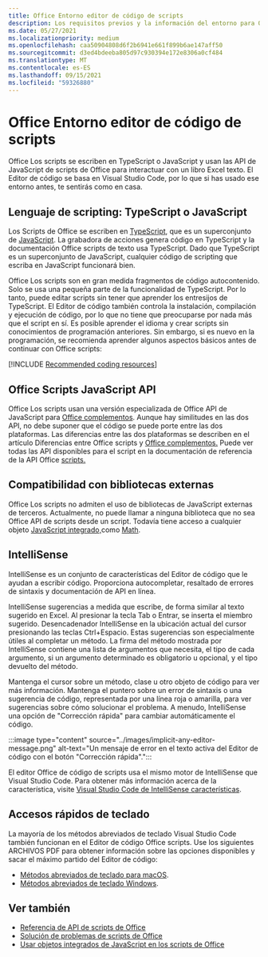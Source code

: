 ```yaml
---
title: Office Entorno editor de código de scripts
description: Los requisitos previos y la información del entorno para Office scripts en Excel en la Web.
ms.date: 05/27/2021
ms.localizationpriority: medium
ms.openlocfilehash: caa50904808d6f2b6941e661f899b6ae147aff50
ms.sourcegitcommit: d3ed4bdeeba805d97c930394e172e8306a0cf484
ms.translationtype: MT
ms.contentlocale: es-ES
ms.lasthandoff: 09/15/2021
ms.locfileid: "59326880"
---
```

# <a name="office-scripts-code-editor-environment"></a>Office Entorno editor de código de scripts

Office Los scripts se escriben en TypeScript o JavaScript y usan las API de JavaScript de scripts de Office para interactuar con un libro Excel texto. El Editor de código se basa en Visual Studio Code, por lo que si has usado ese entorno antes, te sentirás como en casa.

## <a name="scripting-language-typescript-or-javascript"></a>Lenguaje de scripting: TypeScript o JavaScript

Los Scripts de Office se escriben en [TypeScript](https://www.typescriptlang.org/docs/home.html), que es un superconjunto de [JavaScript](https://developer.mozilla.org/docs/Web/JavaScript). La grabadora de acciones genera código en TypeScript y la documentación Office scripts de texto usa TypeScript. Dado que TypeScript es un superconjunto de JavaScript, cualquier código de scripting que escriba en JavaScript funcionará bien.

Office Los scripts son en gran medida fragmentos de código autocontenido. Solo se usa una pequeña parte de la funcionalidad de TypeScript. Por lo tanto, puede editar scripts sin tener que aprender los entresijos de TypeScript. El Editor de código también controla la instalación, compilación y ejecución de código, por lo que no tiene que preocuparse por nada más que el script en sí. Es posible aprender el idioma y crear scripts sin conocimientos de programación anteriores. Sin embargo, si es nuevo en la programación, se recomienda aprender algunos aspectos básicos antes de continuar con Office scripts:

[!INCLUDE [Recommended coding resources](../includes/coding-basics-references.md)]

## <a name="office-scripts-javascript-api"></a>Office Scripts JavaScript API

Office Los scripts usan una versión especializada de Office API de JavaScript para [Office complementos](/office/dev/add-ins/overview/index). Aunque hay similitudes en las dos API, no debe suponer que el código se puede porte entre las dos plataformas. Las diferencias entre las dos plataformas se describen en el artículo Diferencias entre Office scripts y [Office complementos.](../resources/add-ins-differences.md#apis) Puede ver todas las API disponibles para el script en la documentación de referencia de la API Office [scripts.](/javascript/api/office-scripts/overview)

## <a name="external-library-support"></a>Compatibilidad con bibliotecas externas

Office Los scripts no admiten el uso de bibliotecas de JavaScript externas de terceros. Actualmente, no puede llamar a ninguna biblioteca que no sea Office API de scripts desde un script. Todavía tiene acceso a cualquier objeto [JavaScript integrado,](../develop/javascript-objects.md)como [Math](https://developer.mozilla.org/docs/Web/JavaScript/Reference/Global_Objects/Math).

## <a name="intellisense"></a>IntelliSense

IntelliSense es un conjunto de características del Editor de código que le ayudan a escribir código. Proporciona autocompletar, resaltado de errores de sintaxis y documentación de API en línea.

IntelliSense sugerencias a medida que escribe, de forma similar al texto sugerido en Excel. Al presionar la tecla Tab o Entrar, se inserta el miembro sugerido. Desencadenador IntelliSense en la ubicación actual del cursor presionando las teclas Ctrl+Espacio. Estas sugerencias son especialmente útiles al completar un método. La firma del método mostrada por IntelliSense contiene una lista de argumentos que necesita, el tipo de cada argumento, si un argumento determinado es obligatorio u opcional, y el tipo devuelto del método.

Mantenga el cursor sobre un método, clase u otro objeto de código para ver más información. Mantenga el puntero sobre un error de sintaxis o una sugerencia de código, representada por una línea roja o amarilla, para ver sugerencias sobre cómo solucionar el problema. A menudo, IntelliSense una opción de "Corrección rápida" para cambiar automáticamente el código.

:::image type="content" source="../images/implicit-any-editor-message.png" alt-text="Un mensaje de error en el texto activa del Editor de código con el botón &quot;Corrección rápida&quot;.":::

El editor Office de código de scripts usa el mismo motor de IntelliSense que Visual Studio Code. Para obtener más información acerca de la característica, visite [Visual Studio Code de IntelliSense características](https://code.visualstudio.com/docs/editor/intellisense#_intellisense-features).

## <a name="keyboard-shortcuts"></a>Accesos rápidos de teclado

La mayoría de los métodos abreviados de teclado Visual Studio Code también funcionan en el Editor de código Office scripts. Use los siguientes ARCHIVOS PDF para obtener información sobre las opciones disponibles y sacar el máximo partido del Editor de código:

- [Métodos abreviados de teclado para macOS](https://code.visualstudio.com/shortcuts/keyboard-shortcuts-macos.pdf).
- [Métodos abreviados de teclado Windows](https://code.visualstudio.com/shortcuts/keyboard-shortcuts-windows.pdf).

## <a name="see-also"></a>Ver también

- [Referencia de API de scripts de Office](/javascript/api/office-scripts/overview)
- [Solución de problemas de scripts de Office](../testing/troubleshooting.md)
- [Usar objetos integrados de JavaScript en los scripts de Office](../develop/javascript-objects.md)
